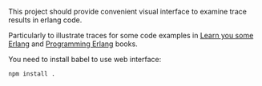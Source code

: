 This project should provide convenient visual interface to examine trace results in erlang code.

Particularly to illustrate traces for some code examples in [Learn you some Erlang](http://learnyousomeerlang.com/content) and [Programming Erlang](https://pragprog.com/book/jaerlang2/programming-erlang) books.

You need to install babel to use web interface:

    npm install .